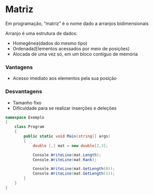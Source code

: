 # Matriz

Em programação, “matriz” é o nome dado a arranjos bidimensionais

Arranjo é uma estrutura de dados:

- Homegênea(dados do mesmo tipo)
- Ordenada(Elementos acessados por meio de posições)
- Alocada de uma vez só, em um bloco contíguo de memória

### Vantagens

- Acesso imediato aos elementos pela sua posição

### Desvantagens

- Tamanho fixo
- Dificuldade para se realizar inserções e deleções

```csharp
namespace Exemplo
{
    class Program
    {
        public static void Main(string[] args)
        {
            double [,] mat = new double[2,3];

            Console.WriteLine(mat.Length);
            Console.WriteLine(mat.Rank);

            Console.WriteLine(mat.GetLength(0));
            Console.WriteLine(mat.GetLength(1));
        }
    }
}
```